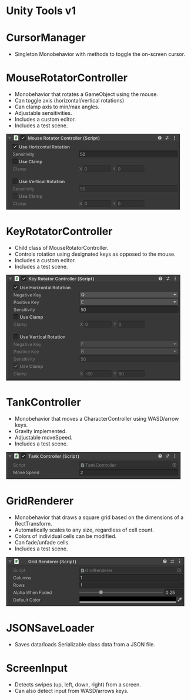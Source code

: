 # Unity Tools v1

# CursorManager

- Singleton Monobehavior with methods to toggle the on-screen cursor.

# MouseRotatorController

- Monobehavior that rotates a GameObject using the mouse.
- Can toggle axis (horizontal/vertical rotations)
- Can clamp axis to min/max angles.
- Adjustable sensitivities.
- Includes a custom editor.
- Includes a test scene.

![alt text](https://github.com/JustinDLlacuna/unity-tools/blob/v1/Assets/Screenshots/MouseRotatorControllerEditor.png?raw=true)

# KeyRotatorController

- Child class of MouseRotatorController.
- Controls rotation using designated keys as opposed to the mouse.
- Includes a custom editor.
- Includes a test scene.

![alt text](https://github.com/JustinDLlacuna/unity-tools/blob/v1/Assets/Screenshots/KeyRotatorControllerEditor.png?raw=true)

# TankController

- Monobehavior that moves a CharacterController using WASD/arrow keys.
- Gravity implemented. 
- Adjustable moveSpeed.
- Includes a test scene.

![alt text](https://github.com/JustinDLlacuna/unity-tools/blob/v1/Assets/Screenshots/TankControllerEditor.png?raw=true)

# GridRenderer

- Monobehavior that draws a square grid based on the dimensions of a RectTransform.
- Automatically scales to any size, regardless of cell count.
- Colors of individual cells can be modified.
- Can fade/unfade cells.
- Includes a test scene.

![alt text](https://github.com/JustinDLlacuna/unity-tools/blob/v1/Assets/Screenshots/GridRendererEditor.png?raw=true)

# JSONSaveLoader

- Saves data/loads Serializable class data from a JSON file. 

# ScreenInput

- Detects swipes (up, left, down, right) from a screen.
- Can also detect input from WASD/arrows keys.
